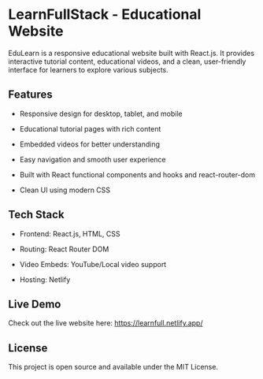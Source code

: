 # LearnFullStack - Educational Website

EduLearn is a responsive educational website built with React.js. It provides interactive tutorial content, educational videos, and a clean, user-friendly interface for learners to explore various subjects.


## Features

- Responsive design for desktop, tablet, and mobile

- Educational tutorial pages with rich content

- Embedded videos for better understanding

- Easy navigation and smooth user experience

- Built with React functional components and hooks and react-router-dom

- Clean UI using modern CSS


## Tech Stack

- Frontend: React.js, HTML, CSS

- Routing: React Router DOM

- Video Embeds: YouTube/Local video support

- Hosting: Netlify


## Live Demo

 Check out the live website here:  https://learnfull.netlify.app/



## License

This project is open source and available under the MIT License.
